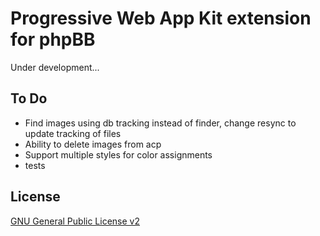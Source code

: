 # Progressive Web App Kit extension for phpBB

Under development...

## To Do

- Find images using db tracking instead of finder, change resync to update tracking of files
- Ability to delete images from acp
- Support multiple styles for color assignments
- tests

## License

[GNU General Public License v2](license.txt)
